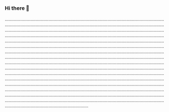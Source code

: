 ### Hi there 👋

.................................................................................................................................................................................................................................................................................................................................................................................................................................................................................................................................................................................................................................................................................................................................................................................................................................................................................................................................................................................................................................................................................................................................................................................................................................................................................................................................................................................................................................................................................................................................................................................................................................................................................................................................................................................................................................................................................................................................................................................................................................................................................................................................